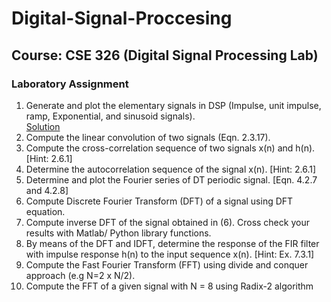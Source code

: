 # Digital-Signal-Proccesing
## Course: CSE 326 (Digital Signal Processing Lab)  
### Laboratory Assignment  
1. Generate and plot the elementary signals in DSP (Impulse, unit impulse, ramp, Exponential, and sinusoid signals).  
[Solution](1.%20Elementary%20signals%20in%20DSP.ipynb)
2. Compute the linear convolution of two signals (Eqn. 2.3.17).
3. Compute the cross-correlation sequence of two signals x(n) and h(n). [Hint: 2.6.1]
4. Determine the autocorrelation sequence of the signal x(n). [Hint: 2.6.1]
5. Determine and plot the Fourier series of DT periodic signal. [Eqn. 4.2.7 and 4.2.8]
6. Compute Discrete Fourier Transform (DFT) of a signal using DFT equation.
7. Compute inverse DFT of the signal obtained in (6). Cross check your results with Matlab/
Python library functions.
8. By means of the DFT and IDFT, determine the response of the FIR filter with impulse
response h(n) to the input sequence x(n). [Hint: Ex. 7.3.1]
9. Compute the Fast Fourier Transform (FFT) using divide and conquer approach (e.g N=2 x
N/2).
10. Compute the FFT of a given signal with N = 8 using Radix-2 algorithm
